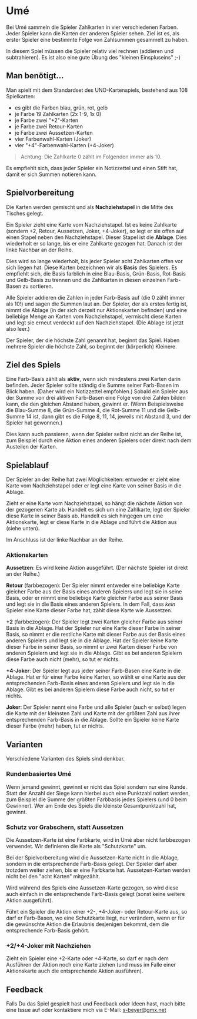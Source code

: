 # Umé

Bei Umé sammeln die Spieler Zahlkarten in vier verschiedenen Farben.
Jeder Spieler kann die Karten der anderen Spieler sehen.
Ziel ist es, als erster Spieler eine bestimmte Folge von Zahlsummen gesammelt zu haben.

In diesem Spiel müssen die Spieler relativ viel rechnen (addieren und subtrahieren).
Es ist also eine gute Übung des "kleinen Einspluseins" ;-)

## Man benötigt...

Man spielt mit dem Standardset des UNO-Kartenspiels,
bestehend aus 108 Spielkarten:
 * es gibt die Farben blau, grün, rot, gelb
 * je Farbe 19 Zahlkarten (2x 1-9, 1x 0)
 * je Farbe zwei "+2"-Karten
 * je Farbe zwei Retour-Karten
 * je Farbe zwei Aussetzen-Karten
 * vier Farbenwahl-Karten (Joker)
 * vier "+4"-Farbenwahl-Karten (+4-Joker)

> Achtung: Die Zahlkarte 0 zählt im Folgenden immer als 10.

Es empfiehlt sich, dass jeder Spieler ein Notizzettel und einen Stift hat,
damit er sich Summen notieren kann.

## Spielvorbereitung

Die Karten werden gemischt und als **Nachziehstapel** in die Mitte des Tisches gelegt.

Ein Spieler zieht eine Karte vom Nachziehstapel.
Ist es keine Zahlkarte (sondern +2, Retour, Aussetzen, Joker, +4-Joker),
so legt er sie offen auf einen Stapel neben den Nachziehstapel.
Dieser Stapel ist die **Ablage**.
Dies wiederholt er so lange, bis er eine Zahlkarte gezogen hat.
Danach ist der linke Nachbar an der Reihe.

Dies wird so lange wiederholt, bis jeder Spieler acht Zahlkarten offen vor sich liegen hat.
Diese Karten bezeichnen wir als **Basis** des Spielers.
Es empfiehlt sich, die Basis farblich in eine Blau-Basis, Grün-Basis, Rot-Basis und Gelb-Basis
zu trennen und die Zahlkarten in diesen einzelnen Farb-Basen zu sortieren.

Alle Spieler addieren die Zahlen in jeder Farb-Basis auf (die 0 zählt immer als 10!)
und sagen die Summen laut an.
Der Spieler, der als erstes fertig ist, nimmt die Ablage (in der sich derzeit nur
Aktionskarten befinden) und eine beliebige Menge an Karten vom Nachziehstapel,
vermischt diese Karten und legt sie erneut verdeckt auf den Nachziehstapel.
(Die Ablage ist jetzt also leer.)

Der Spieler, der die höchste Zahl genannt hat, beginnt das Spiel.
Haben mehrere Spieler die höchste Zahl, so beginnt der (körperlich) Kleinere.

## Ziel des Spiels

Eine Farb-Basis zählt als **aktiv**, wenn sich mindestens zwei Karten darin befinden.
Jeder Spieler sollte ständig die Summe seiner Farb-Basen im Blick haben.
(Daher wird ein Notizzettel empfohlen.)
Sobald ein Spieler aus der Summe von drei aktiven Farb-Basen eine Folge von drei Zahlen
bilden kann, die den gleichen Abstand haben, gewinnt er. (Wenn Beispielsweise die
Blau-Summe 8, die Grün-Summe 4, die Rot-Summe 11 und die Gelb-Summe 14 ist, dann gibt
es die Folge 8, 11, 14, jeweils mit Abstand 3, und der Spieler hat gewonnen.)

Dies kann auch passieren, wenn der Spieler selbst nicht an der Reihe ist,
zum Beispiel durch eine Aktion eines anderen Spielers oder direkt nach dem Austeilen
der Karten.

## Spielablauf

Der Spieler an der Reihe hat zwei Möglichkeiten:
entweder er zieht eine Karte vom Nachziehstapel
oder er legt eine Karte von seiner Basis in die Ablage.

Zieht er eine Karte vom Nachziehstapel,
so hängt die nächste Aktion von der gezogenen Karte ab.
Handelt es sich um eine Zahlkarte, legt der Spieler diese Karte in seiner Basis ab.
Handelt es sich hingegen um eine Aktionskarte, legt er diese Karte in die Ablage
und führt die Aktion aus (siehe unten).

Im Anschluss ist der linke Nachbar an der Reihe.

### Aktionskarten

**Aussetzen**: Es wird keine Aktion ausgeführt. (Der nächste Spieler ist direkt an der Reihe.)

**Retour** (farbbezogen):
Der Spieler nimmt entweder eine beliebige Karte gleicher Farbe aus der Basis eines anderen
Spielers und legt sie in seine Basis, oder er nimmt eine beliebige Karte gleicher Farbe aus
seiner Basis und legt sie in die Basis eines anderen Spielers.
In dem Fall, dass *kein* Spieler eine Karte dieser Farbe hat, zählt diese Karte wie Aussetzen.

**+2** (farbbezogen):
Der Spieler legt zwei Karten gleicher Farbe aus seiner Basis in die Ablage.
Hat der Spieler nur eine Karte dieser Farbe in seiner Basis, so nimmt er die restliche
Karte mit dieser Farbe aus der Basis eines anderen Spielers und legt sie in die Ablage.
Hat der Spieler keine Karte dieser Farbe in seiner Basis, so nimmt er zwei Karten dieser
Farbe von anderen Spielern und legt sie in die Ablage.
Gibt es bei anderen Spielern diese Farbe auch nicht (mehr), so tut er nichts.

**+4-Joker**: Der Spieler legt aus jeder seiner Farb-Basen eine Karte in die Ablage.
Hat er für einer Farbe keine Karten, so wählt er eine Karte aus der entsprechenden Farb-Basis
eines anderen Spielers und legt sie in die Ablage.
Gibt es bei anderen Spielern diese Farbe auch nicht, so tut er nichts.

**Joker**: Der Spieler nennt eine Farbe und alle Spieler (auch er selbst) legen die
Karte mit der kleinsten Zahl und Karte mit der größten Zahl aus ihrer entsprechenden
Farb-Basis in die Ablage.
Sollte ein Spieler keine Karte dieser Farbe (mehr) haben, tut er nichts.

## Varianten

Verschiedene Varianten des Spiels sind denkbar.

### Rundenbasiertes Umé

Wenn jemand gewinnt, gewinnt er nicht das Spiel sondern nur eine Runde.
Statt der Anzahl der Siege kann hierbei auch eine Punktzahl notiert werden,
zum Beispiel die Summe der größten Farbbasis jedes Spielers (und 0 beim Gewinner).
Wer am Ende des Spiels die kleinste Gesamtpunktzahl hat, gewinnt.

### Schutz vor Grabschern, statt Aussetzen

Die Aussetzen-Karte ist eine Farbkarte, wird in Umé aber nicht farbbezogen verwendet.
Wir definieren die Karte als "Schutzkarte" um.

Bei der Spielvorbereitung wird die Aussetzen-Karte nicht in die Ablage, sondern in die
entsprechende Farb-Basis gelegt.
Der Spieler darf aber trotzdem weiter ziehen, bis er eine Farbkarte hat.
Aussetzen-Karten werden nicht bei den "acht Karten" mitgezählt.

Wird während des Spiels eine Aussetzen-Karte gezogen, so wird diese auch einfach in die
entsprechende Farb-Basis gelegt (sonst keine weitere Aktion ausgeführt).

Führt ein Spieler die Aktion einer +2-, +4-Joker- oder Retour-Karte aus,
so darf er Farb-Basen, wo eine Schutzkarte liegt, nur verändern, wenn er
für die gewünschte Aktion die Erlaubnis desjenigen bekommt, dem die entsprechende
Farb-Basis gehört.

### +2/+4-Joker mit Nachziehen

Zieht ein Spieler eine +2-Karte oder +4-Karte, so darf er nach dem Ausführen der Aktion
noch eine Karte ziehen (und muss im Falle einer Aktionskarte auch die entsprechende Aktion
ausführen).

## Feedback

Falls Du das Spiel gespielt hast und Feedback oder Ideen hast, mach bitte eine Issue
auf oder kontaktiere mich via E-Mail: s-beyer@gmx.net
